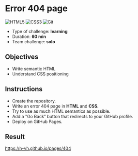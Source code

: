# Error 404 page

![HTML5](https://img.shields.io/badge/html5-%23E34F26.svg?style=for-the-badge&logo=html5&logoColor=white) ![CSS3](https://img.shields.io/badge/css3-%231572B6.svg?style=for-the-badge&logo=css3&logoColor=white) ![Git](https://img.shields.io/badge/GIT-E44C30?style=for-the-badge&logo=git&logoColor=white)

- Type of challenge: **learning**
- Duration: **60 min**
- Team challenge: **solo**

## Objectives

- Write semantic HTML
- Understand CSS positioning

## Instructions

- Create the repository.
- Write an error 404 page in **HTML** and **CSS**.
- Try to use as much HTML semantics as possible.
- Add a "Go Back" button that redirects to your GitHub profile.
- Deploy on GitHub Pages.

## Result

https://n-vh.github.io/pages/404

